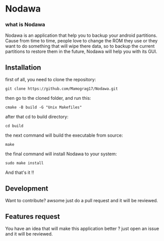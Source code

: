 # Nodawa
### what is Nodawa
Nodawa is an application that help you to backup your android partitions. Cause from time to time, people love to change the ROM they use or they want to do something that will wipe there data, so to backup the current partitions to restore them in the future, Nodawa will help you with its GUI.
## Installation
first of all, you need to clone the repository:
```
git clone https://github.com/Mamograg17/Nodawa.git
```
then go to the cloned folder, and run this:
```
cmake -B build -G "Unix Makefiles"
```
after that cd to build directory:
```
cd build
```
the next command will build the executable from source:
```
make
```
the final command will install Nodawa to your system:
```
sudo make install
```
And that's it !! 

## Development

Want to contribute? awsome just do a pull request and it will be reviewed.

## Features request
You have an idea that will make this application better ? just open an issue and it will be reviewed.
